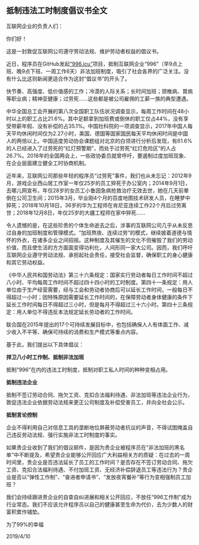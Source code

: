 ## 抵制违法工时制度倡议书全文

互联网企业的负责人们：

你们好！  

这是一封敦促互联网公司遵守劳动法规、维护劳动者权益的倡议书。  

近日，程序员在GitHub发起[“996.icu”](https://github.com/996icu)项目，抵制互联网企业“996”（早9点上班、晚9点下班、一周工作6天）非法加班制度，吸引了社会各界的广泛关注。没有什么比这则新闻更适合作为这封“倡议书”的开头了。  

快节奏、高强度、低价值感的工作；冷漠的人际关系；长时间加班；颈椎病、胃病等职业病；精神亚健康；过劳死……这些都是被公司雇佣的工薪一族的典型遭遇。  

中华全国总工会开展的第八次全国职工队伍状况调查显示，每周工作时间在48小时以上的职工占比21.6%。其中足额拿到加班费或倒休的职工仅占44%，没有享受带薪年假、没有补偿的占35.1%。中国社科院的一项调查显示，2017年中国人每天平均休闲时间仅为2.27小时，美国、德国等国家国民每天平均休闲时间是中国人的两倍以上。中国适度劳动协会课题组对北京的白领进行分析后发现，有61.6%的人已经进入了过劳死的“红灯预警期”，而处于过劳死“红灯危险区”的人占26.7%。2018年的全国两会上，一些政协委员就曾呼吁，要遏制过度加班现象、在企业层面建立健全工时协商机制。  

近年来，互联网公司那些年轻的程序员“过劳死”事件，我们也从未忘记：2012年9月，游戏企业西山居工作室一年仅25岁的员工猝死于办公室内；2014年9月1日，去哪儿网宣布，年仅28岁的女员工小鲁因急病抢救治疗无效去世，她在几天前晕倒在公司卫生间；2015年3月，毕业刚4个月的百度地图技术研发人员，在睡梦中猝死；2018年10月18日，36岁的华为工程师在肯尼亚连续工作22个月后过劳离世；2018年12月8日，年仅25岁的大疆工程师在家中猝死……  

令人遗憾的是，在这些珍贵的个体生命逝去之后，涉事的互联网公司几乎从未反思过自身的加班制度和管理模式。“加班熬夜、连续过劳”的模式，继续披着道德与情怀的外衣，在诸多企业之间招摇。这种制度及其催生的文化不但摧毁了我们的劳动价值，而且使生活的方方面面变得功利化，人间形同一家大公司。因而，我们呼吁互联网企业遵守劳动法规、承担起社会责任，接受社会监督，确保职工的身心健康和其它劳动权益。  

《中华人民共和国劳动法》第三十六条规定：国家实行劳动者每日工作时间不超过八小时、平均每周工作时间不超过四十四小时的工时制度。第四十一条规定：用人单位由于生产经营需要，经与工会和劳动者协商后可以延长工作时间，一般每日不得超过一小时；因特殊原因需要延长工作时间的，在保障劳动者身体健康的条件下延长工作时间每日不得超过三小时，但是每月不得超过三十六小时。第四十三条规定：用人单位不得违反本法规定延长劳动者的工作时间。  

联合国在2015年提出的17个可持续发展目标中，也包括确保人人有体面工作、减少收入不平等、确保可持续的消费和生产模式等重点内容。  

基于此，我们提出以下具体倡议：  

**捍卫八小时工作制、抵制非法加班**  

抵制“996”在内的违法工时制度，抵制对职工私人时间的种种变相占用。  

**抵制违法企业**  

抵制不签订劳动合同、拖欠工资、克扣合法福利待遇、非法加班等违法企业行为，敦促违法企业依据劳动法规来更正公司制度及补偿受害员工，并向全社会公示。 

**抵制言论控制**  

企业不得利用自己对信息工具的垄断地位屏蔽劳动者抗议的声音，不得试图掩盖自己违反劳动法规、强行实施非法工时制度的事实。  

如果贵企业收到了我们的倡议邮件，是因为贵企业被程序员在“非法加班的黑名单”中不断提及，希望贵企业能够公开回应广大利益相关方的质疑：在过去的一周时间里，贵企业是否违法延长了员工的工作时间？是否存在不签订劳动合同、拖欠工资、克扣合法福利待遇、不付加班工资、无经济补偿辞退员工等违法行为？贵企业是否以“弹性工作制”、“奋进者申请书”、“发放夜宵餐补”等行为变相强制员工加班？ 

我们会持续跟进贵企业的自查自纠进展和相关公开回应，不放任“996工作制”成为行业常态。我们不应该允许程序员以自己的健康甚至生命为代价，去为少数人的财富积累作铺垫。  

为了99%的幸福  

2019/4/10
